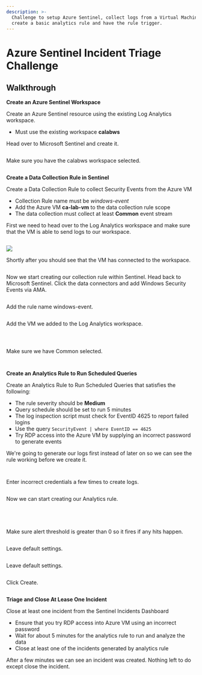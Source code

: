 ```yaml
---
description: >-
  Challenge to setup Azure Sentinel, collect logs from a Virtual Machine(VM),
  create a basic analytics rule and have the rule trigger.
---
```


# Azure Sentinel Incident Triage Challenge

## **Walkthrough**

**Create an Azure Sentinel Workspace**

Create an Azure Sentinel resource using the existing Log Analytics workspace.

* Must use the existing workspace **calabws**

Head over to Microsoft Sentinel and create it.

<figure><img src="../../../.gitbook/assets/image (20).png" alt=""><figcaption></figcaption></figure>



Make sure you have the calabws workspace selected.

<figure><img src="../../../.gitbook/assets/image (19) (1).png" alt=""><figcaption></figcaption></figure>



**Create a Data Collection Rule in Sentinel**

Create a Data Collection Rule to collect Security Events from the Azure VM

* Collection Rule name must be _windows-event_
* Add the Azure VM **ca-lab-vm** to the data collection rule scope
* The data collection must collect at least **Common** event stream



First we need to head over to the Log Analytics workspace and make sure that the VM is able to send logs to our workspace.

<figure><img src="../../../.gitbook/assets/image (12) (1).png" alt=""><figcaption></figcaption></figure>



![](<../../../.gitbook/assets/image (6) (1) (1).png>)



Shortly after you should see that the VM has connected to the workspace.

<figure><img src="../../../.gitbook/assets/image (10) (1).png" alt=""><figcaption></figcaption></figure>

Now we start creating our collection rule within Sentinel. Head back to Microsoft Sentinel. Click the data connectors and add Windows Security Events via AMA.



<figure><img src="../../../.gitbook/assets/image (16) (1).png" alt=""><figcaption></figcaption></figure>

Add the rule name windows-event.

<figure><img src="../../../.gitbook/assets/image (22) (1).png" alt=""><figcaption></figcaption></figure>



Add the VM we added to the Log Analytics workspace.



<figure><img src="../../../.gitbook/assets/image (2) (1) (1).png" alt=""><figcaption></figcaption></figure>



<figure><img src="../../../.gitbook/assets/image (7) (1).png" alt=""><figcaption></figcaption></figure>



<figure><img src="../../../.gitbook/assets/image (15).png" alt=""><figcaption></figcaption></figure>

Make sure we have Common selected.

<figure><img src="../../../.gitbook/assets/image (25).png" alt=""><figcaption></figcaption></figure>





<figure><img src="../../../.gitbook/assets/image (9) (1) (1).png" alt=""><figcaption></figcaption></figure>



**Create an Analytics Rule to Run Scheduled Queries**

Create an Analytics Rule to Run Scheduled Queries that satisfies the following:

* The rule severity should be **Medium**
* Query schedule should be set to run 5 minutes
* The log inspection script must check for EventID 4625 to report failed logins
* Use the query `SecurityEvent | where EventID == 4625`
* Try RDP access into the Azure VM by supplying an incorrect password to generate events&#x20;



We're going to generate our logs first instead of later on so we can see the rule working before we create it.

<figure><img src="../../../.gitbook/assets/image (8) (1).png" alt=""><figcaption></figcaption></figure>

<figure><img src="../../../.gitbook/assets/image (3) (1) (1).png" alt=""><figcaption></figcaption></figure>





Enter incorrect credentials a few times to create logs.

<figure><img src="../../../.gitbook/assets/image (11) (1) (1).png" alt=""><figcaption></figcaption></figure>

Now we can start creating our Analytics rule.

<figure><img src="../../../.gitbook/assets/image (4) (1) (1).png" alt=""><figcaption></figcaption></figure>





<figure><img src="../../../.gitbook/assets/image (1) (1) (1).png" alt=""><figcaption></figcaption></figure>



<figure><img src="../../../.gitbook/assets/image (23).png" alt=""><figcaption></figcaption></figure>



<figure><img src="../../../.gitbook/assets/image (7) (2).png" alt=""><figcaption></figcaption></figure>

Make sure alert threshold is greater than 0 so it fires if any hits happen.

<figure><img src="../../../.gitbook/assets/image (14).png" alt=""><figcaption></figcaption></figure>

Leave default settings.

<figure><img src="../../../.gitbook/assets/image (17) (1).png" alt=""><figcaption></figcaption></figure>



Leave default settings.

<figure><img src="../../../.gitbook/assets/image (13) (1).png" alt=""><figcaption></figcaption></figure>



Click Create.

<figure><img src="../../../.gitbook/assets/image (24).png" alt=""><figcaption></figcaption></figure>



**Triage and Close At Lease One Incident**

Close at least one incident from the Sentinel Incidents Dashboard

* Ensure that you try RDP access into Azure VM using an incorrect password
* Wait for about 5 minutes for the analytics rule to run and analyze the data
* Close at least one of the incidents generated by analytics rule



After a few minutes we can see an incident was created. Nothing left to do except close the incident.&#x20;

<figure><img src="../../../.gitbook/assets/image (5) (1) (1).png" alt=""><figcaption></figcaption></figure>





<figure><img src="../../../.gitbook/assets/image (21).png" alt=""><figcaption></figcaption></figure>

